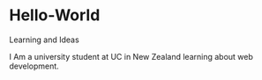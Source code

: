 # Hello-World
Learning and Ideas

I Am a university student at UC in New Zealand learning about web development.
